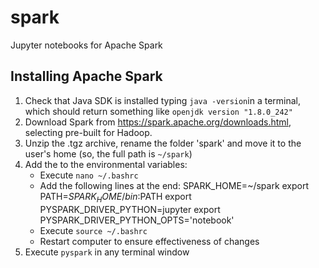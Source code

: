 # spark
Jupyter notebooks for Apache Spark

## Installing Apache Spark
1) Check that Java SDK is installed typing `java -version`in a terminal, which should return something like `openjdk version "1.8.0_242"`
2) Download Spark from https://spark.apache.org/downloads.html, selecting pre-built for Hadoop.
3) Unzip the .tgz archive, rename the folder 'spark' and move it to the user's home (so, the full path is `~/spark`)
4) Add the to the environmental variables:
	* Execute `nano ~/.bashrc` 
	* Add the following lines at the end:
		SPARK_HOME=~/spark
		export PATH=$SPARK_HOME/bin:$PATH
		export PYSPARK_DRIVER_PYTHON=jupyter
		export PYSPARK_DRIVER_PYTHON_OPTS='notebook'
	* Execute `source ~/.bashrc`
	* Restart computer to ensure effectiveness of changes
5) Execute `pyspark` in any terminal window
